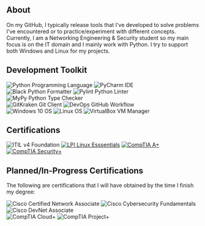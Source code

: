 ## About

On my GitHub, I typically release tools that I've developed to solve problems I've encountered or to practice/experiment with different concepts. Currently, I am a Networking Engineering & Security student so my main focus is on the IT domain and I mainly work with Python. I try to support both Windows and Linux for my projects.

## Development Toolkit

<div display="inline-block">
  <img src="https://img.shields.io/badge/Language-Python-%233f7cad?style=flat-square" alt="Python Programming Language">
  <img src="https://img.shields.io/badge/IDE-PyCharm-%233f7cad?style=flat-square" alt="PyCharm IDE">
  <img src="https://img.shields.io/badge/Python_Formatter-Black-%233f7cad?style=flat-square" alt="Black Python Formatter">
  <img src="https://img.shields.io/badge/Python_Linter-Pylint-%233f7cad?style=flat-square" alt="Pylint Python Linter">
  <img src="https://img.shields.io/badge/Python_Type_Checker-MyPy-%233f7cad?style=flat-square" alt="MyPy Python Type Checker">
</div>

<div display="inline-block">
  <img src="https://img.shields.io/badge/Git_Client-GitKraken-%23087d72?style=flat-square" alt="GitKraken Git Client">
  <img src="https://img.shields.io/badge/DevOps-GitHub_Workflow-%232b3137?style=flat-square" alt="DevOps GitHub Workflow">
</div>

<div display="inline-block">
  <img src="https://img.shields.io/badge/OS_Platform-Windows_10-%23f65314?style=flat-square" alt="Windows 10 OS">
  <img src="https://img.shields.io/badge/OS_Platform-Linux-%23072C61?style=flat-square" alt="Linux OS">
  <img src="https://img.shields.io/badge/VM_Manager-VirtualBox-%23ee8f11?style=flat-square" alt="VirtualBox VM Manager">
</div>

## Certifications

<div display="inline-block">
  <img src="https://img.shields.io/badge/ITIL_v4_Foundations-%238f63e5?style=flat-square" alt="ITIL v4 Foundation">
  <a href="https://lpi.org/v/LPI000636646/7h3k4b42u9"><img src="https://img.shields.io/badge/LPI_Linux_Essentials%2B-%23ffc20f?style=flat-square" alt="LPI Linux Esssentials"></a>
  <a href="https://www.credly.com/badges/8ee58a58-1cf6-4af9-a43f-91c603f4e99c"><img src="https://img.shields.io/badge/CompTIA_A%2B-%23c8202f?style=flat-square" alt="CompTIA A+"></a>
  <a href="https://www.credly.com/badges/f62ea43c-8628-40c3-bd20-28b676f99a1d"><img src="https://img.shields.io/badge/CompTIA_Security%2B-%23c8202f?style=flat-square" alt="CompTIA Security+"></a>
</div>

## Planned/In-Progress Certifications

The following are certifications that I will have obtained by the time I finish my degree:

<div display="inline-block">
  <img src="https://img.shields.io/badge/Cisco_Certified_Network_Associate-%23049fd9?style=flat-square" alt="Cisco Certified Network Associate">
  <img src="https://img.shields.io/badge/Cisco_Cybersecurity_Fundamentals-%23049fd9?style=flat-square" alt="Cisco Cybersecurity Fundamentals">
  <img src="https://img.shields.io/badge/Cisco_DevNet_Associate-%23049fd9?style=flat-square" alt="Cisco DevNet Associate">
</div>

<div display="inline-block">
  <img src="https://img.shields.io/badge/CompTIA_Cloud%2B-%23c8202f?style=flat-square" alt="CompTIA Cloud+">
  <img src="https://img.shields.io/badge/CompTIA_Project%2B-%23c8202f?style=flat-square" alt="CompTIA Project+">
</div>
